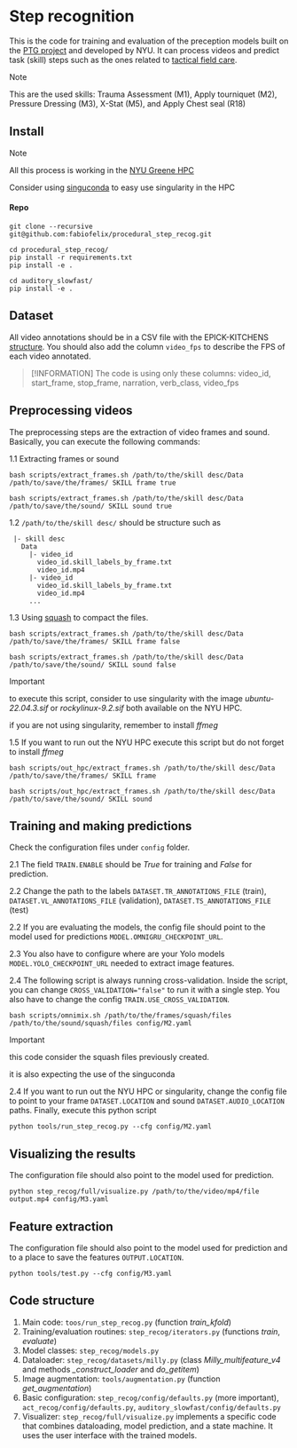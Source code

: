 
# **Step recognition**

This is the code for training and evaluation of the preception models built on the [PTG project](https://github.com/VIDA-NYU/ptg-server-ml) and developed by NYU.
It can process videos and predict task (skill) steps such as the ones related to [tactical field care](https://www.ncbi.nlm.nih.gov/books/NBK532260/).

> [!NOTE] 
> This are the used skills:  Trauma Assessment (M1), Apply tourniquet (M2), Pressure Dressing (M3), X-Stat (M5), and Apply Chest seal (R18)

## **Install**

> [!NOTE] 
> All this process is working in the [NYU Greene HPC](https://sites.google.com/nyu.edu/nyu-hpc/hpc-systems/greene)
>
> Consider using [singuconda](https://github.com/beasteers/singuconda) to easy use singularity in the HPC

#### **Repo**

  ```
  git clone --recursive git@github.com:fabiofelix/procedural_step_recog.git

  cd procedural_step_recog/
  pip install -r requirements.txt
  pip install -e .

  cd auditory_slowfast/
  pip install -e .
  ```

## **Dataset**

All video annotations should be in a CSV file with the EPICK-KITCHENS [structure](https://github.com/epic-kitchens/epic-kitchens-100-annotations). You should also add the column `video_fps` to describe the FPS of each video annotated.

> [!INFORMATION] 
> The code is using only these columns: video_id, start_frame, stop_frame, narration, verb_class, video_fps

## **Preprocessing videos**

The preprocessing steps are the extraction of video frames and sound. Basically, you can execute the following commands:

  1.1 Extracting frames or sound
  ```
  bash scripts/extract_frames.sh /path/to/the/skill desc/Data /path/to/save/the/frames/ SKILL frame true 

  bash scripts/extract_frames.sh /path/to/the/skill desc/Data /path/to/save/the/sound/ SKILL sound true 
  ```

  1.2 `/path/to/the/skill desc/` should be structure such as

  ```
   |- skill desc
     Data
       |- video_id
         video_id.skill_labels_by_frame.txt
         video_id.mp4
       |- video_id   
         video_id.skill_labels_by_frame.txt
         video_id.mp4
       ...               
  ```

  1.3 Using [squash](https://sites.google.com/nyu.edu/nyu-hpc/hpc-systems/hpc-storage/data-management/squash-file-system-and-singularity) to compact the files.
  ```
  bash scripts/extract_frames.sh /path/to/the/skill desc/Data /path/to/save/the/frames/ SKILL frame false 

  bash scripts/extract_frames.sh /path/to/the/skill desc/Data /path/to/save/the/sound/ SKILL sound false  
  ```  

> [!IMPORTANT] 
> to execute this script, consider to use singularity with the image *ubuntu-22.04.3.sif*  or *rockylinux-9.2.sif* both available on the NYU HPC.
>
> if you are not using singularity, remember to install *ffmeg*

  1.5 If you want to run out the NYU HPC execute this script but do not forget to install *ffmeg*
  ```
  bash scripts/out_hpc/extract_frames.sh /path/to/the/skill desc/Data /path/to/save/the/frames/ SKILL frame

  bash scripts/out_hpc/extract_frames.sh /path/to/the/skill desc/Data /path/to/save/the/sound/ SKILL sound
  ```  

## **Training and making predictions**  

Check the configuration files under `config` folder.

  2.1 The field `TRAIN.ENABLE` should be *True* for training and *False* for prediction.

  2.2 Change the path to the labels `DATASET.TR_ANNOTATIONS_FILE` (train), `DATASET.VL_ANNOTATIONS_FILE` (validation), `DATASET.TS_ANNOTATIONS_FILE` (test)

  2.2 If you are evaluating the models, the config file should point to the model used for predictions `MODEL.OMNIGRU_CHECKPOINT_URL`.

  2.3 You also have to configure where are your Yolo models `MODEL.YOLO_CHECKPOINT_URL` needed to extract image features.

  2.4 The following script is always running cross-validation. Inside the script, you can change `CROSS_VALIDATION="false"` to run it with a single step.
      You also have to change the config `TRAIN.USE_CROSS_VALIDATION`.

```
bash scripts/omnimix.sh /path/to/the/frames/squash/files /path/to/the/sound/squash/files config/M2.yaml
```
> [!IMPORTANT] 
> this code consider the squash files previously created.
>
> it is also expecting the use of the singuconda

  2.4 If you want to run out the NYU HPC or singularity, change the config file to point to your frame `DATASET.LOCATION` and sound `DATASET.AUDIO_LOCATION` paths. Finally, execute this python script

```
python tools/run_step_recog.py --cfg config/M2.yaml
```

## **Visualizing the results**    

The configuration file should also point to the model used for prediction.

```
python step_recog/full/visualize.py /path/to/the/video/mp4/file output.mp4 config/M3.yaml
```

## **Feature extraction**    

The configuration file should also point to the model used for prediction and to a place to save the features `OUTPUT.LOCATION`.

```
python tools/test.py --cfg config/M3.yaml
```

## **Code structure**

1. Main code: `toos/run_step_recog.py` (function *train_kfold*)
2. Training/evaluation routines: `step_recog/iterators.py` (functions *train*, *evaluate*)
3. Model classes: `step_recog/models.py`
4. Dataloader: `step_recog/datasets/milly.py` (class *Milly_multifeature_v4* and methods *_construct_loader* and *do_getitem*)
5. Image augmentation: `tools/augmentation.py` (function *get_augmentation*)
6. Basic configuration: `step_recog/config/defaults.py` (more important), `act_recog/config/defaults.py`, `auditory_slowfast/config/defaults.py`
6. Visualizer: `step_recog/full/visualize.py` implements a specific code that combines dataloading, model prediction, and a state machine. It uses the user interface with the trained models.
